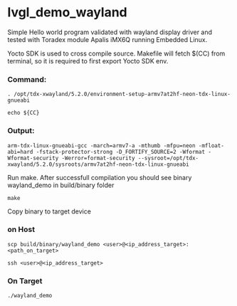 # lvgl_demo_wayland

Simple Hello world program validated with wayland display driver and tested with Toradex module Apalis iMX6Q running Embedded Linux.

Yocto SDK is used to cross compile source. Makefile will fetch $(CC) from terminal, so it is required to first export Yocto SDK env. 


### Command:
```
. /opt/tdx-xwayland/5.2.0/environment-setup-armv7at2hf-neon-tdx-linux-gnueabi 

echo ${CC}
```

### Output:
```
arm-tdx-linux-gnueabi-gcc -march=armv7-a -mthumb -mfpu=neon -mfloat-abi=hard -fstack-protector-strong -D_FORTIFY_SOURCE=2 -Wformat -Wformat-security -Werror=format-security --sysroot=/opt/tdx-xwayland/5.2.0/sysroots/armv7at2hf-neon-tdx-linux-gnueabi
```

Run make. After successfull compilation you should see binary wayland_demo in build/binary folder

```
make
```

Copy binary to target device 

### on Host
```
scp build/binary/wayland_demo <user>@<ip_address_target>:<path_on_target>

ssh <user>@<ip_address_target>
```

### On Target

```
./wayland_demo
```


